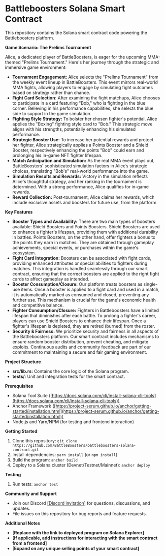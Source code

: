 # Battleboosters Solana Smart Contract

This repository contains the Solana smart contract code powering the Battleboosters platform.

**Game Scenario: The Prelims Tournament**

Alice, a dedicated player of BattleBoosters, is eager for the upcoming MMA-themed "Prelims Tournament." Here's her journey through the strategic and immersive game environment:
* **Tournament Engagement:** Alice selects the "Prelims Tournament" from the weekly event lineup in BattleBoosters. This event mirrors real-world MMA fights, allowing players to engage by simulating fight outcomes based on strategy rather than chance.
* **Fight Card Selection:** After examining the fight matchups, Alice chooses to participate in a card featuring "Bob," who is fighting in the blue corner. Believing in his performance capabilities, she selects the blue side to support in the game simulation.
* **Fighting Style Strategy:** To bolster her chosen fighter's potential, Alice applies the "Boxing" fighting style card to "Bob." This strategic move aligns with his strengths, potentially enhancing his simulated performance.
* **Strategic Booster Use:** To increase her potential rewards and protect her fighter, Alice strategically applies a Points Booster and a Shield Booster, respectively enhancing the points "Bob" could earn and prolonging his in-game NFT fighter lifespan.
* **Match Anticipation and Simulation:** As the real MMA event plays out, BattleBoosters' sophisticated simulation factors in Alice’s strategic choices, translating "Bob's" real-world performance into the game.
* **Simulation Results and Rewards:** Victory in the simulation reflects Alice's thoughtful strategy, and her ranking in the tournament is determined. With a strong performance, Alice qualifies for in-game rewards.
* **Reward Collection:** Post-tournament, Alice claims her rewards, which include exclusive assets and boosters for future use, from the platform.

**Key Features**

* **Booster Types and Availability:** There are two main types of boosters available: Shield Boosters and Points Boosters. Shield Boosters are used to enhance a fighter's lifespan, providing them with additional durability in battles. Points Boosters, on the other hand, offer fighters a bonus to the points they earn in matches. They are obtained through gameplay achievements, special events, or purchases within the game's ecosystem.
* **Fight Card Integration:**  Boosters can be associated with fight cards, providing enhanced attributes or special abilities to fighters during matches. This integration is handled seamlessly through our smart contract, ensuring that the correct boosters are applied to the right fight cards to affect gameplay as intended.
* **Booster Consumption/Closure:** Our platform treats boosters as single-use items. Once a booster is applied to a fight card and used in a match, it is automatically marked as consumed and closed, preventing any further use. This mechanism is crucial for the game's economic health and competitive balance.
* **Fighter Consumption/Closure:** Fighters in Battleboosters have a limited lifespan that diminishes after each battle. To prolong a fighter's career, players can use Shield Boosters to enhance their lifespan. Once a fighter's lifespan is depleted, they are retired (burned) from the roster.
* **Security & Fairness:** We prioritize security and fairness in all aspects of the Battleboosters platform. Our smart contract includes mechanisms to ensure random booster distribution, prevent cheating, and mitigate exploits. Continuous audits and community feedback are part of our commitment to maintaining a secure and fair gaming environment.

**Project Structure**

* **src/lib.rs:** Contains the core logic of the Solana program.
* **tests/**: Unit and integration tests for the smart contract.

**Prerequisites**

* Solana Tool Suite ([https://docs.solana.com/cli/install-solana-cli-tools](https://docs.solana.com/cli/install-solana-cli-tools))
* Anchor Framework ([https://project-serum.github.io/anchor/getting-started/installation.html](https://project-serum.github.io/anchor/getting-started/installation.html))
* Node.js and Yarn/NPM (for testing and frontend interaction)

**Getting Started**

1.  Clone this repository: `git clone https://github.com/BattleBoosters/battleboosters-solana-contract.git`
2.  Install dependencies: `yarn install` (or `npm install`)
3.  Build the program: `anchor build`
4.  Deploy to a Solana cluster (Devnet/Testnet/Mainnet): `anchor deploy`

**Testing**

1.  Run tests: `anchor test`

**Community and Support**

* Join our Discord [[Discord invitation]](https://discord.gg/9kwzRhff7Z) for questions, discussions, and updates.
* File issues on this repository for bug reports and feature requests.

**Additional Notes**

* **[Replace with the link to deployed program on Solana Explorer]**
* **[If applicable, add instructions for interacting with the smart contract from a frontend]**
* **[Expand on any unique selling points of your smart contract]**
